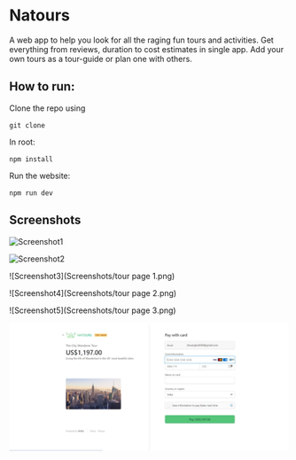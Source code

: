 # Natours
A web app to help you look for all the raging fun tours and activities. Get everything from reviews, duration to cost estimates in single app. Add your own tours as a tour-guide or plan one with others. 

## How to run:

Clone the repo using 
```
git clone
```
In root:
```
npm install
```
Run the website:
```
npm run dev
```

## Screenshots

![Screenshot1](Screenshots/landing.png)

![Screenshot2](Screenshots/Sign-up.jpg)

![Screenshot3](Screenshots/tour page 1.png)

![Screenshot4](Screenshots/tour page 2.png)

![Screenshot5](Screenshots/tour page 3.png)

![Screenshot6](Screenshots/booking.jpg)

